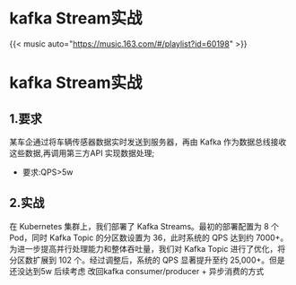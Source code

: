 # kafka Stream实战


{{< music auto="https://music.163.com/#/playlist?id=60198" >}}

# kafka Stream实战

## 1.要求

某车企通过将车辆传感器数据实时发送到服务器，再由 Kafka 作为数据总线接收这些数据,再调用第三方API 实现数据处理;

- 要求:QPS>5w

## 2.实战

在 Kubernetes 集群上，我们部署了 Kafka Streams。最初的部署配置为 8 个 Pod，同时 Kafka Topic 的分区数设置为 36，此时系统的 QPS 达到约 7000+。为进一步提高并行处理能力和整体吞吐量，我们对 Kafka Topic 进行了优化，将分区数扩展到 102 个。经过调整后，系统的 QPS 显著提升至约 25,000+。但是还没达到5w 后续考虑 改回kafka consumer/producer + 异步消费的方式
